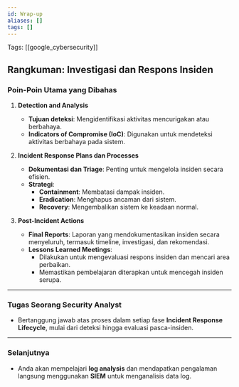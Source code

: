 ```yaml
---
id: Wrap-up
aliases: []
tags: []
---
```


Tags: [[google_cybersecurity]]

## **Rangkuman: Investigasi dan Respons Insiden**

### **Poin-Poin Utama yang Dibahas**
1. **Detection and Analysis**
   - **Tujuan deteksi**: Mengidentifikasi aktivitas mencurigakan atau berbahaya.
   - **Indicators of Compromise (IoC)**: Digunakan untuk mendeteksi aktivitas berbahaya pada sistem.

2. **Incident Response Plans dan Processes**
   - **Dokumentasi dan Triage**: Penting untuk mengelola insiden secara efisien.
   - **Strategi**:
     - **Containment**: Membatasi dampak insiden.
     - **Eradication**: Menghapus ancaman dari sistem.
     - **Recovery**: Mengembalikan sistem ke keadaan normal.

3. **Post-Incident Actions**
   - **Final Reports**: Laporan yang mendokumentasikan insiden secara menyeluruh, termasuk timeline, investigasi, dan rekomendasi.
   - **Lessons Learned Meetings**:
     - Dilakukan untuk mengevaluasi respons insiden dan mencari area perbaikan.
     - Memastikan pembelajaran diterapkan untuk mencegah insiden serupa.

---

### **Tugas Seorang Security Analyst**
- Bertanggung jawab atas proses dalam setiap fase **Incident Response Lifecycle**, mulai dari deteksi hingga evaluasi pasca-insiden.

---

### **Selanjutnya**
- Anda akan mempelajari **log analysis** dan mendapatkan pengalaman langsung menggunakan **SIEM** untuk menganalisis data log.
